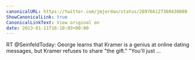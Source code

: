 ```yaml
---
canonicalURL: https://twitter.com/jmjordan/status/289766127360430080
ShowCanonicalLink: true
CanonicalLinkText: View original on
date: 2013-01-11T16:10:03+00:00
---
```

RT @SeinfeldToday: George learns that Kramer is a genius at online dating messages, but Kramer refuses to share "the gift." "You'll just ...